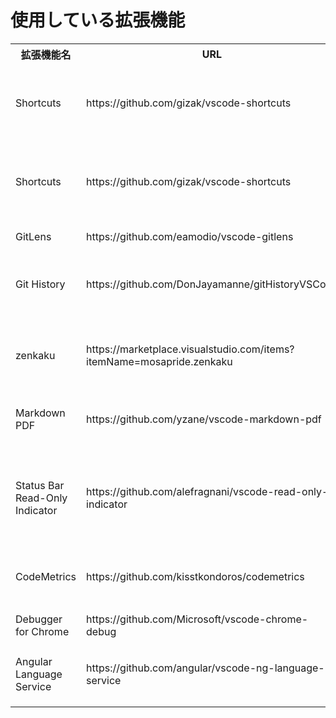 # 使用している拡張機能  

<table>
  <tr>
    <th>拡張機能名</th>
    <th>URL</th>
    <th>概要</th>
  </tr>
  <tr>
    <td>Shortcuts</td>
    <td>https://github.com/gizak/vscode-shortcuts</td>
    <td>ステータスバーにショートカットボタン追加</td>
  </tr>
  <tr>
    <td>Shortcuts</td>
    <td>https://github.com/gizak/vscode-shortcuts</td>
    <td>ステータスバーにショートカットボタン追加</td>
  </tr>
  <tr>
    <td>GitLens</td>
    <td>https://github.com/eamodio/vscode-gitlens</td>
    <td>CodeLensのGit版</td>
  </tr>
  <tr>
    <td>Git History</td>
    <td>https://github.com/DonJayamanne/gitHistoryVSCode</td>
    <td>Gitのコミット履歴が一覧で見える</td>
  </tr>
  <tr>
    <td>zenkaku</td>
    <td>https://marketplace.visualstudio.com/items?itemName=mosapride.zenkaku </td>
    <td>邪悪な全角スペースを強調表示してくれる</td>
  </tr>
  <tr>
    <td>Markdown PDF</td>
    <td>https://github.com/yzane/vscode-markdown-pdf</td>
    <td>マークダウンをPDF化</td>
  </tr>
  <tr>
    <td>Status Bar Read-Only Indicator</td>
    <td>https://github.com/alefragnani/vscode-read-only-indicator</td>
    <td>ファイルが読み取り専用かどうかをステータスバーに表示</td>
  </tr>
  <tr>
    <td>CodeMetrics</td>
    <td>https://github.com/kisstkondoros/codemetrics</td>
    <td>コードの複雑度を見える化</td>
  </tr>
  <tr>
    <td>Debugger for Chrome</td>
    <td>https://github.com/Microsoft/vscode-chrome-debug </td>
    <td>Chromeデバッガと連携</td>
  </tr>
  <tr>
    <td>Angular Language Service</td>
    <td>https://github.com/angular/vscode-ng-language-service</td>
    <td>Angular開発サポート</td>
  </tr>
  <tr>
    <td></td>
    <td></td>
    <td></td>
  </tr>
  <tr>
    <td></td>
    <td></td>
    <td></td>
  </tr>
</table>

  
